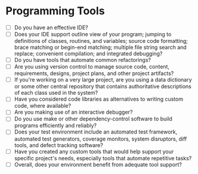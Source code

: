 # Programming Tools

- [ ] Do you have an effective IDE?
- [ ] Does your IDE support outline view of your program; jumping to definitions of classes, routines, and variables; source code formatting; brace matching or begin-end matching; multiple file string search and replace; convenient compilation; and integrated debugging?
- [ ] Do you have tools that automate common refactorings?
- [ ] Are you using version control to manage source code, content, requirements, designs, project plans, and other project artifacts?
- [ ] If you're working on a very large project, are you using a data dictionary or some other central repository that contains authoritative descriptions of each class used in the system?
- [ ] Have you considered code libraries as alternatives to writing custom code, where available?
- [ ] Are you making use of an interactive debugger?
- [ ] Do you use make or other dependency-control software to build programs efficiently and reliably?
- [ ] Does your test environment include an automated test framework, automated test generators, coverage monitors, system disruptors, diff tools, and defect tracking software?
- [ ] Have you created any custom tools that would help support your specific project's needs, especially tools that automate repetitive tasks?
- [ ] Overall, does your environment benefit from adequate tool support?
